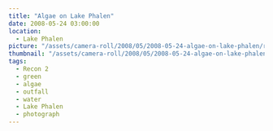 ```yaml
---
title: "Algae on Lake Phalen"
date: 2008-05-24 03:00:00
location:
  - Lake Phalen
picture: "/assets/camera-roll/2008/05/2008-05-24-algae-on-lake-phalen/recon-2-009.jpg"
thumbnail: "/assets/camera-roll/2008/05/2008-05-24-algae-on-lake-phalen/recon-2-009-thumbnail.jpg"
tags:
  - Recon 2
  - green
  - algae
  - outfall
  - water
  - Lake Phalen
  - photograph
---
```

